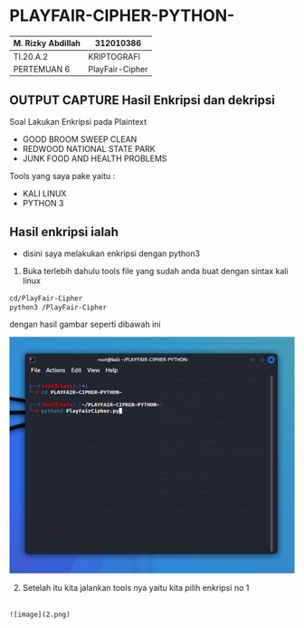 # PLAYFAIR-CIPHER-PYTHON-

| M. Rizky Abdillah     |       312010386       |
|-----------------------|-----------------------|
|    TI.20.A.2          |     KRIPTOGRAFI       |
|   PERTEMUAN 6         |   PlayFair-Cipher     |


## OUTPUT CAPTURE Hasil Enkripsi dan dekripsi

Soal Lakukan Enkripsi pada Plaintext 
  * GOOD BROOM SWEEP CLEAN
  * REDWOOD NATIONAL STATE PARK
  * JUNK FOOD AND HEALTH PROBLEMS
  
Tools yang saya pake yaitu : 
  * KALI LINUX
  * PYTHON 3
## Hasil enkripsi ialah
* disini saya melakukan enkripsi dengan python3
1. Buka terlebih dahulu tools file yang sudah anda buat dengan sintax kali linux
```
cd/PlayFair-Cipher
python3 /PlayFair-Cipher
```
dengan hasil gambar seperti dibawah ini

![image](foto1.png)

2. Setelah itu kita jalankan tools nya yaitu kita pilih enkripsi no 1
```

![image](2.png)

```
